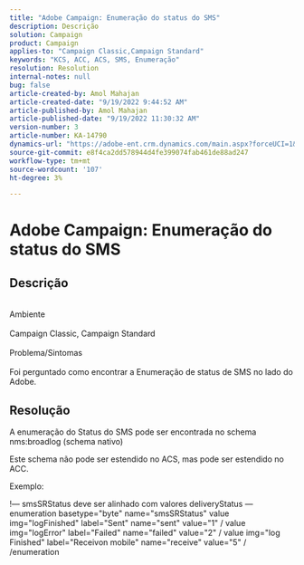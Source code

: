 ```yaml
---
title: "Adobe Campaign: Enumeração do status do SMS"
description: Descrição
solution: Campaign
product: Campaign
applies-to: "Campaign Classic,Campaign Standard"
keywords: "KCS, ACC, ACS, SMS, Enumeração"
resolution: Resolution
internal-notes: null
bug: false
article-created-by: Amol Mahajan
article-created-date: "9/19/2022 9:44:52 AM"
article-published-by: Amol Mahajan
article-published-date: "9/19/2022 11:30:32 AM"
version-number: 3
article-number: KA-14790
dynamics-url: "https://adobe-ent.crm.dynamics.com/main.aspx?forceUCI=1&pagetype=entityrecord&etn=knowledgearticle&id=571343b0-ff37-ed11-9db0-00224808629f"
source-git-commit: e8f4ca2dd578944d4fe399074fab461de88ad247
workflow-type: tm+mt
source-wordcount: '107'
ht-degree: 3%

---
```


# Adobe Campaign: Enumeração do status do SMS

## Descrição

<br>Ambiente<br><br>
Campaign Classic, Campaign Standard
<br><br>Problema/Sintomas<br><br>
Foi perguntado como encontrar a Enumeração de status de SMS no lado do Adobe.


## Resolução


A enumeração do Status do SMS pode ser encontrada no schema nms:broadlog (schema nativo)

Este schema não pode ser estendido no ACS, mas pode ser estendido no ACC.

Exemplo:

!— smsSRStatus deve ser alinhado com valores deliveryStatus — enumeration basetype=&quot;byte&quot; name=&quot;smsSRStatus&quot; value img=&quot;logFinished&quot; label=&quot;Sent&quot; name=&quot;sent&quot; value=&quot;1&quot; / value img=&quot;logError&quot; label=&quot;Failed&quot; name=&quot;failed&quot; value=&quot;2&quot; / value img=&quot;log Finished&quot; label=&quot;Receivon mobile&quot; name=&quot;receive&quot; value=&quot;5&quot; / /enumeration
